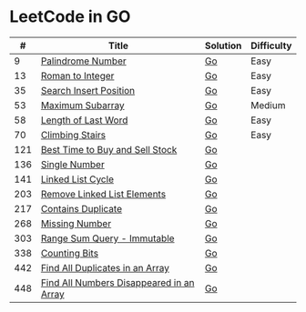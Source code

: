 
LeetCode in GO
========

| # | Title | Solution | Difficulty |
|---| ----- | -------- | ---------- |
|9|[Palindrome Number](https://leetcode.com/problems/palindrome-number/)|[Go](https://github.com/teifikov/Leetcode/blob/main/problems/9.%20Palindrome%20Number.go)|Easy|
|13|[Roman to Integer](https://leetcode.com/problems/roman-to-integer/)|[Go]()|Easy|
|35|[Search Insert Position](https://leetcode.com/problems/search-insert-position/)|[Go]() |Easy|
|53|[Maximum Subarray](https://leetcode.com/problems/maximum-subarray/)|[Go]() |Medium|
|58|[Length of Last Word](https://leetcode.com/problems/length-of-last-word/)|[Go]() |Easy|
|70|[Climbing Stairs](https://leetcode.com/problems/climbing-stairs/)|[Go]() |Easy|
|121|[Best Time to Buy and Sell Stock]()|[Go]()|
|136|[Single Number]()|[Go]()|
|141|[Linked List Cycle]()|[Go]()|
|203|[Remove Linked List Elements]()|[Go]()|
|217|[Contains Duplicate]()|[Go]()|
|268|[Missing Number]()|[Go]()|
|303|[Range Sum Query - Immutable]()|[Go]()|
|338|[Counting Bits]()|[Go]()|
|442|[Find All Duplicates in an Array]()|[Go]()|
|448|[Find All Numbers Disappeared in an Array]()|[Go]()|


